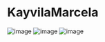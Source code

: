 # KayvilaMarcela
![image](https://github.com/kayvilamarcela/Kayvilaarcela/assets/143215615/b0309c47-42d9-463c-88ac-b5fbb68e271c)
![image](https://github.com/kayvilamarcela/Kayvilaarcela/assets/143215615/f7ed86ca-fb21-460e-8bc8-a5808a0c8fe8)
![image](https://github.com/kayvilamarcela/Kayvilaarcela/assets/143215615/5d82fd7a-a8f7-4b7e-8e41-aa74ea11a614)
